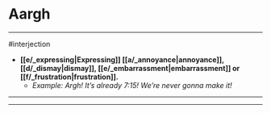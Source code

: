# Aargh
---
#interjection
- **[[e/_expressing|Expressing]] [[a/_annoyance|annoyance]], [[d/_dismay|dismay]], [[e/_embarrassment|embarrassment]] or [[f/_frustration|frustration]].**
	- _Example: Argh! Itʼs already 7:15! Weʼre never gonna make it!_
---
---
